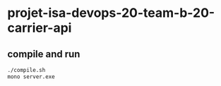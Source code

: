 # projet-isa-devops-20-team-b-20-carrier-api

## compile and run

```sh
./compile.sh
mono server.exe
```